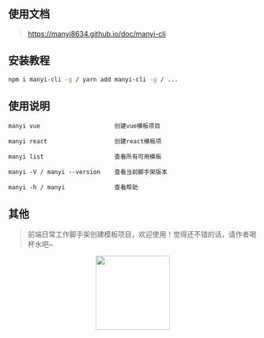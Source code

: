 ## 使用文档
> https://manyi8634.github.io/doc/manyi-cli

## 安装教程
```bash
npm i manyi-cli -g / yarn add manyi-cli -g / ...
```
## 使用说明
```
manyi vue                     创建vue模板项目
```
```
manyi react                   创建react模板项
```
```
manyi list                    查看所有可用模板
```
```
manyi -V / manyi --version    查看当前脚手架版本
```
```
manyi -h / manyi              查看帮助
```



## 其他
> 前端日常工作脚手架创建模板项目，欢迎使用！觉得还不错的话，请作者喝杯水吧~

<p align="center">
  <img width="150px" src="https://manyi8634.github.io/doc/images/weChatPay.jpg">
</p>



